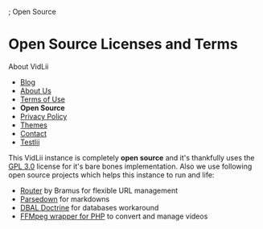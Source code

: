 ; Open Source
<h1 class="pg_hd">Open Source Licenses and Terms</h1>
<div class="vc_l">
    <div class="vc_cats">
        <div>About VidLii</div>
        <ul>
            <li><a href="/blog">Blog</a></li>
            <li><a href="/about">About Us</a></li>
            <li><a href="/terms">Terms of Use</a></li>
            <li style="font-weight:bold;cursor:default">Open Source</li>
            <li><a href="/privacy">Privacy Policy</a></li>
            <li><a href="/themes">Themes</a></li>
            <li><a href="/contact">Contact</a></li>
            <li><a href="/testlii">Testlii</a></li>
        </ul>
    </div>
</div>
<div class="vc_r" style="margin-bottom: 0;">
    <p>
        This VidLii instance is completely <b>open source</b> and it's thankfully uses the <a href="https://www.gnu.org/licenses/gpl-3.0.en.html">GPL 3.0</a> license for it's bare bones implementation. Also we use following open source projects which helps this instance to run and life:
    </p>
    <p>
        <ul>
            <li><a href="https://github.com/bramus/router">Router</a> by Bramus for flexible URL management</li>
            <li><a href="https://github.com/erusev/parsedown">Parsedown</a> for markdowns</li>
            <li><a href="#">DBAL Doctrine</a> for databases workaround</li>
            <li><a href="https://github.com/php-ffmpeg/php-ffmpeg">FFMpeg wrapper for PHP</a> to convert and manage videos</li>
        </ul>
    </p>
</div>
